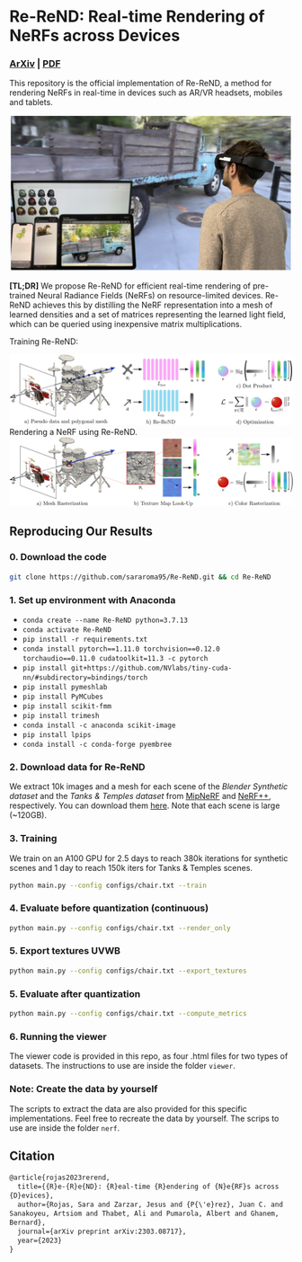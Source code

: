 # Re-ReND: Real-time Rendering of NeRFs across Devices

### [ArXiv](https://arxiv.org/abs/2303.08717) | [PDF](https://arxiv.org/pdf/2303.08717.pdf) 

This repository is the official implementation of Re-ReND, a method for rendering NeRFs in real-time in devices such as AR/VR headsets, mobiles and tablets.
<div align="center">
    <a><img src="figs/Re-ReND_pull_fig.png"  width="700" ></a>
</div>

**[TL;DR]** We propose Re-ReND for efficient real-time rendering of pre-trained Neural Radiance Fields (NeRFs) on resource-limited devices. Re-ReND achieves this by distilling the NeRF representation into a mesh of learned densities and a set of matrices representing the learned light field, which can be queried using inexpensive matrix multiplications.

Training Re-ReND:
<div align="center">
    <a><img src="figs/Training.png"  width="700" ></a>
</div>
Rendering a NeRF using Re-ReND. 
<div align="center">
    <a><img src="figs/Rendering.png"  width="700" ></a>
</div>

## Reproducing Our Results
### 0. Download the code
```bash
git clone https://github.com/sararoma95/Re-ReND.git && cd Re-ReND
```
### 1. Set up environment with Anaconda
- `conda create --name Re-ReND python=3.7.13`
- `conda activate Re-ReND`
- `pip install -r requirements.txt` 
- `conda install pytorch==1.11.0 torchvision==0.12.0 torchaudio==0.11.0 cudatoolkit=11.3 -c pytorch`
- `pip install git+https://github.com/NVlabs/tiny-cuda-nn/#subdirectory=bindings/torch`
- `pip install pymeshlab`
- `pip install PyMCubes`
- `pip install scikit-fmm`
- `pip install trimesh`
- `conda install -c anaconda scikit-image`
- `pip install lpips`
- `conda install -c conda-forge pyembree`

### 2. Download data for Re-ReND
We extract 10k images and a mesh for each scene of the *Blender Synthetic dataset* and the *Tanks & Temples dataset* from [MipNeRF](https://github.com/google/mipnerf) and [NeRF++](https://github.com/Kai-46/nerfplusplus), respectively.
You can download them [here](https://drive.google.com/drive/folders/1FZPRaU7w9S0aaBSUpyYHUUeHTJ68gJqD?usp=share_link).
Note that each scene is large (~120GB).

### 3. Training
We train on an A100 GPU for 2.5 days to reach 380k iterations for synthetic scenes and 1 day to reach 150k iters for Tanks & Temples scenes.
```bash
python main.py --config configs/chair.txt --train
```
### 4. Evaluate before quantization (continuous)
```bash
python main.py --config configs/chair.txt --render_only
```
### 5. Export textures UVWB
```bash
python main.py --config configs/chair.txt --export_textures
```
### 5. Evaluate after quantization 
```bash
python main.py --config configs/chair.txt --compute_metrics
```
### 6. Running the viewer
The viewer code is provided in this repo, as four .html files for two types of datasets.
The instructions to use are inside the folder <code>viewer</code>.

### Note: Create the data by yourself
The scripts to extract the data are also provided for this specific implementations. Feel free to recreate the data by yourself.
The scrips to use are inside the folder <code>nerf</code>.

## Citation
```
@article{rojas2023rerend,
  title={{R}e-{R}e{ND}: {R}eal-time {R}endering of {N}e{RF}s across {D}evices},
  author={Rojas, Sara and Zarzar, Jesus and {P{\'e}rez}, Juan C. and Sanakoyeu, Artsiom and Thabet, Ali and Pumarola, Albert and Ghanem, Bernard},
  journal={arXiv preprint arXiv:2303.08717},
  year={2023}
}
```
